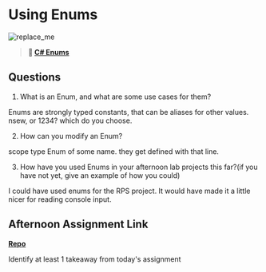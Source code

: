 # Using Enums

![replace_me](https://codeworks.blob.core.windows.net/public/assets/img/illustrations/placeholder.svg)

> **📖 [C# Enums](https://codeworksacademy.com/fs-student-guide/resources/wk10/03-Enums)**

## Questions

1. What is an Enum, and what are some use cases for them?

Enums are strongly typed constants, that can be aliases for other values. nsew, or 1234? which do you choose.

2. How can you modify an Enum?

scope type Enum of some name. they get defined with that line.

3. How have you used Enums in your afternoon lab projects this far?(if you have not yet, give an example of how you could)

I could have used enums for the RPS project. It would have made it a little nicer for reading console input.

## Afternoon Assignment Link

**[Repo](https://github.com/DMGCK/<ASSIGNMENT_REPO>)**

Identify at least 1 takeaway from today's assignment
